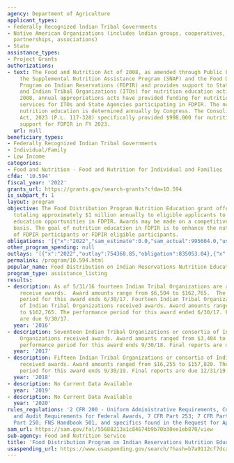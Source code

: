 ```yaml
---
agency: Department of Agriculture
applicant_types:
- Federally Recognized lndian Tribal Governments
- Native American Organizations (includes lndian groups, cooperatives, corporations,
  partnerships, associations)
- State
assistance_types:
- Project Grants
authorizations:
- text: The Food and Nutrition Act of 2008, as amended through Public Law 118-5, authorizes
    the Supplemental Nutrition Assistance Program (SNAP) and the Food Distribution
    Program on Indian Reservations (FDPIR) and provides support to State Agencies
    and Indian Tribal Organizations (ITOs) for nutrition education activities. Since
    2008, annual appropriations acts have provided funding for nutrition education
    services for ITOs and State Agencies participating in FDPIR. The need for FDPIR
    nutrition education is determined annually by Congress. The Consolidated Appropriations
    Act, 2023 (P.L. 117-328) specifically provided $998,000 for nutrition education
    support for FDPIR in FY 2023.
  url: null
beneficiary_types:
- Federally Recognized Indian Tribal Governments
- Individual/Family
- Low Income
categories:
- Food and Nutrition - Food and Nutrition for Individual and Families
cfda: '10.594'
fiscal_year: '2022'
grants_url: https://grants.gov/search-grants?cfda=10.594
is_subpart_f: 1
layout: program
objective: The Food Distribution Program Nutrition Education grant offers funding
  totaling approximately $1 million annually to eligible applicants to support nutrition
  education opportunities in FDPIR. Awards may be made on a competitive or noncompetitive
  basis. The goal of nutrition education in FDPIR is to enhance the nutrition knowledge
  of FDPIR participants or FDPIR eligible participants.
obligations: '[{"x":"2022","sam_estimate":0.0,"sam_actual":995604.0,"usa_spending_actual":691108.98},{"x":"2023","sam_estimate":998000.0,"sam_actual":0.0,"usa_spending_actual":869180.72},{"x":"2024","sam_estimate":998000.0,"sam_actual":0.0,"usa_spending_actual":-74667.19}]'
other_program_spending: null
outlays: '[{"x":"2022","outlay":754368.85,"obligation":835053.04},{"x":"2023","outlay":266431.04,"obligation":1130353.0},{"x":"2024","outlay":0.0,"obligation":0.0}]'
permalink: /program/10.594.html
popular_name: Food Distribution on Indian Reservations Nutrition Education
program_type: assistance_listing
results:
- description: As of 5/31/16 fourteen Indian Tribal Organizations are approved to
    receive awards.  Award amounts range from $6,504 to $162,765.  The performance
    period for this award ends 6/30/17. Fourteen Indian Tribal Organizations or consortia
    of Indian Tribal Organizations received awards. Award amounts ranged from $6,504
    to $162,765. The performance period for this award ended 6/30/17. Final reports
    are due 9/30/17.
  year: '2016'
- description: Seventeen Indian Tribal Organizations or consortia of Indian Tribal
    Organizations received awards. Award amounts ranged from $3,404 to $144,808. The
    performance period for this award ends 9/30/18. Final reports are due 12/31/18.
  year: '2017'
- description: Fifteen Indian Tribal Organizations or consortia of Indian Tribal Organizations
    received awards. Award amounts ranged from $16,255 to $157,820. The performance
    period for this award ends 9/30/19. Final reports are due 12/31/19.
  year: '2018'
- description: No Current Data Available
  year: '2019'
- description: No Current Data Available
  year: '2020'
rules_regulations: '2 CFR 200 - Uniform Administrative Requirements, Cost Principles,
  and Audit Requirements for Federal Awards, 7 CFR Part 253; 7 CFR Part 254; 7 CFR
  Part 250; FNS Handbook 501, and specifics found in the Request for Applications. '
sam_url: https://sam.gov/fal/55688213a1c84674b9b70b30ee1eb870/view
sub-agency: Food and Nutrition Service
title: 'Food Distribution Program on Indian Reservations Nutrition Education Grants '
usaspending_url: https://www.usaspending.gov/search/?hash=b7a9112cf7dca349c966e78768a76b9e
---
```


